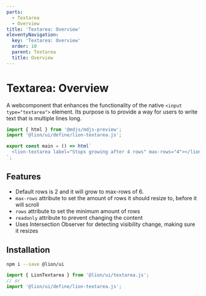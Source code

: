 ```yaml
---
parts:
  - Textarea
  - Overview
title: 'Textarea: Overview'
eleventyNavigation:
  key: 'Textarea: Overview'
  order: 10
  parent: Textarea
  title: Overview
---
```

# Textarea: Overview

A webcomponent that enhances the functionality of the native `<input type="textarea">` element.
Its purpose is to provide a way for users to write text that is multiple lines long.

```js script
import { html } from '@mdjs/mdjs-preview';
import '@lion/ui/define/lion-textarea.js';
```

```js preview-story
export const main = () => html`
  <lion-textarea label="Stops growing after 4 rows" max-rows="4"></lion-textarea>
`;
```

## Features

- Default rows is 2 and it will grow to max-rows of 6.
- `max-rows` attribute to set the amount of rows it should resize to, before it will scroll
- `rows` attribute to set the minimum amount of rows
- `readonly` attribute to prevent changing the content
- Uses Intersection Observer for detecting visibility change, making sure it resizes

## Installation

```bash
npm i --save @lion/ui
```

```js
import { LionTextarea } from '@lion/ui/textarea.js';
// or
import '@lion/ui/define/lion-textarea.js';
```
